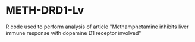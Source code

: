 # METH-DRD1-Lv

R code used to perform analysis of article "Methamphetamine inhibits liver immune response with dopamine D1 receptor involved"
